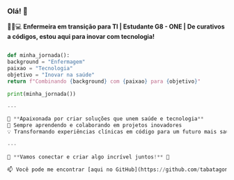 ### Olá! 👋

👩‍⚕️💻 **Enfermeira em transição para TI | Estudante G8 - ONE | De curativos a códigos, estou aqui para inovar com tecnologia!**

```python Minha jornada

def minha_jornada():
background = "Enfermagem"
paixao = "Tecnologia"
objetivo = "Inovar na saúde"
return f"Combinando {background} com {paixao} para {objetivo}"

print(minha_jornada())

---

🚀 **Apaixonada por criar soluções que unem saúde e tecnologia**  
🌱 Sempre aprendendo e colaborando em projetos inovadores  
💡 Transformando experiências clínicas em código para um futuro mais saudável  

---

💬 **Vamos conectar e criar algo incrível juntos!** 🤝

📫 Você pode me encontrar [aqui no GitHub](https://github.com/tabatagonzales).
